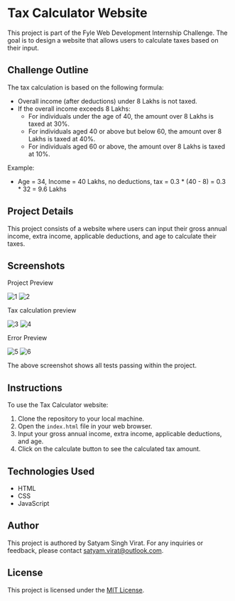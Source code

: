 # Tax Calculator Website

This project is part of the Fyle Web Development Internship Challenge. The goal is to design a website that allows users to calculate taxes based on their input.

## Challenge Outline

The tax calculation is based on the following formula:

- Overall income (after deductions) under 8 Lakhs is not taxed.
- If the overall income exceeds 8 Lakhs:
  - For individuals under the age of 40, the amount over 8 Lakhs is taxed at 30%.
  - For individuals aged 40 or above but below 60, the amount over 8 Lakhs is taxed at 40%.
  - For individuals aged 60 or above, the amount over 8 Lakhs is taxed at 10%.

Example:
- Age = 34, Income = 40 Lakhs, no deductions, tax = 0.3 * (40 - 8) = 0.3 * 32 = 9.6 Lakhs

## Project Details

This project consists of a website where users can input their gross annual income, extra income, applicable deductions, and age to calculate their taxes.

## Screenshots

Project Preview

![1](https://github.com/Sam23599/Tax-Calculator/assets/61102596/82a494ad-ca18-4dc7-b3cb-f325f1d534d6)
![2](https://github.com/Sam23599/Tax-Calculator/assets/61102596/9913afc6-28f8-41a5-8cb5-bcd155635421)

Tax calculation preview

![3](https://github.com/Sam23599/Tax-Calculator/assets/61102596/b3a33145-5e12-45c6-8b7f-feb3c9f065c5)
![4](https://github.com/Sam23599/Tax-Calculator/assets/61102596/519bceb8-35fd-4963-bc15-a6e4da8ba5a9)

Error Preview

![5](https://github.com/Sam23599/Tax-Calculator/assets/61102596/fadd7766-7a29-427f-b287-304f8eba7df3)
![6](https://github.com/Sam23599/Tax-Calculator/assets/61102596/8d304531-f9ba-48cc-a81e-2ba3a1587488)


<!-- ![Screenshot of Tests Passing](tests_passing_screenshot.png) -->

The above screenshot shows all tests passing within the project.

## Instructions

To use the Tax Calculator website:
1. Clone the repository to your local machine.
2. Open the `index.html` file in your web browser.
3. Input your gross annual income, extra income, applicable deductions, and age.
4. Click on the calculate button to see the calculated tax amount.

## Technologies Used

- HTML
- CSS
- JavaScript

## Author

This project is authored by Satyam Singh Virat. For any inquiries or feedback, please contact satyam.virat@outlook.com.

## License

This project is licensed under the [MIT License](LICENSE).
